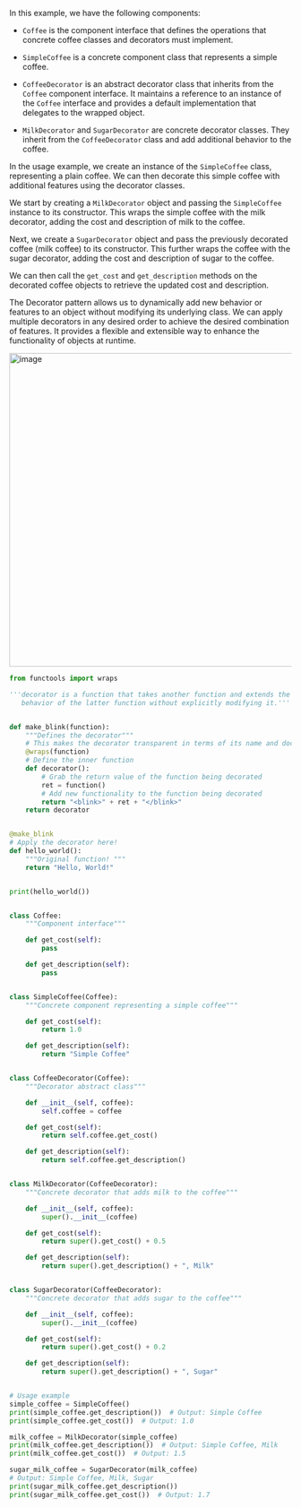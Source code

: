 In this example, we have the following components:

- `Coffee` is the component interface that defines the operations that concrete
  coffee classes and decorators must implement.

- `SimpleCoffee` is a concrete component class that represents a simple coffee.

- `CoffeeDecorator` is an abstract decorator class that inherits from the
  `Coffee` component interface. It maintains a reference to an instance of the
  `Coffee` interface and provides a default implementation that delegates to
  the wrapped object.

- `MilkDecorator` and `SugarDecorator` are concrete decorator classes. They
  inherit from the `CoffeeDecorator` class and add additional behavior to the
  coffee.

In the usage example, we create an instance of the `SimpleCoffee` class,
representing a plain coffee. We can then decorate this simple coffee with
additional features using the decorator classes.

We start by creating a `MilkDecorator` object and passing the `SimpleCoffee`
instance to its constructor. This wraps the simple coffee with the milk
decorator, adding the cost and description of milk to the coffee.

Next, we create a `SugarDecorator` object and pass the previously decorated
coffee (milk coffee) to its constructor. This further wraps the coffee with the
sugar decorator, adding the cost and description of sugar to the coffee.

We can then call the `get_cost` and `get_description` methods on the decorated
coffee objects to retrieve the updated cost and description.

The Decorator pattern allows us to dynamically add new behavior or features to
an object without modifying its underlying class. We can apply multiple
decorators in any desired order to achieve the desired combination of features.
It provides a flexible and extensible way to enhance the functionality of
objects at runtime.

<img width="560" alt="image" src="https://github.com/jfrerich/oop-design-patterns/assets/7575921/1087d1b7-f58e-4d89-8a35-160ddd7dad14">

```python
from functools import wraps

'''decorator is a function that takes another function and extends the
   behavior of the latter function without explicitly modifying it.'''


def make_blink(function):
    """Defines the decorator"""
    # This makes the decorator transparent in terms of its name and docstring
    @wraps(function)
    # Define the inner function
    def decorator():
        # Grab the return value of the function being decorated
        ret = function()
        # Add new functionality to the function being decorated
        return "<blink>" + ret + "</blink>"
    return decorator


@make_blink
# Apply the decorator here!
def hello_world():
    """Original function! """
    return "Hello, World!"


print(hello_world())


class Coffee:
    """Component interface"""

    def get_cost(self):
        pass

    def get_description(self):
        pass


class SimpleCoffee(Coffee):
    """Concrete component representing a simple coffee"""

    def get_cost(self):
        return 1.0

    def get_description(self):
        return "Simple Coffee"


class CoffeeDecorator(Coffee):
    """Decorator abstract class"""

    def __init__(self, coffee):
        self.coffee = coffee

    def get_cost(self):
        return self.coffee.get_cost()

    def get_description(self):
        return self.coffee.get_description()


class MilkDecorator(CoffeeDecorator):
    """Concrete decorator that adds milk to the coffee"""

    def __init__(self, coffee):
        super().__init__(coffee)

    def get_cost(self):
        return super().get_cost() + 0.5

    def get_description(self):
        return super().get_description() + ", Milk"


class SugarDecorator(CoffeeDecorator):
    """Concrete decorator that adds sugar to the coffee"""

    def __init__(self, coffee):
        super().__init__(coffee)

    def get_cost(self):
        return super().get_cost() + 0.2

    def get_description(self):
        return super().get_description() + ", Sugar"


# Usage example
simple_coffee = SimpleCoffee()
print(simple_coffee.get_description())  # Output: Simple Coffee
print(simple_coffee.get_cost())  # Output: 1.0

milk_coffee = MilkDecorator(simple_coffee)
print(milk_coffee.get_description())  # Output: Simple Coffee, Milk
print(milk_coffee.get_cost())  # Output: 1.5

sugar_milk_coffee = SugarDecorator(milk_coffee)
# Output: Simple Coffee, Milk, Sugar
print(sugar_milk_coffee.get_description())
print(sugar_milk_coffee.get_cost())  # Output: 1.7

```
